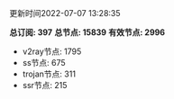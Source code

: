 更新时间2022-07-07 13:28:35

**总订阅: 397**
**总节点: 15839**
**有效节点: 2996**
- v2ray节点: 1795
- ss节点: 675
- trojan节点: 311
- ssr节点: 215
